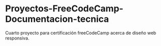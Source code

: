 # Proyectos-FreeCodeCamp-Documentacion-tecnica
Cuarto proyecto para certificación freeCodeCamp acerca de diseño web responsiva.
